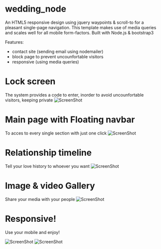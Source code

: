 # wedding_node
An HTML5 responsive design using jquery waypoints &amp; scroll-to for a pleasant single-page navigation. This template makes use of media queries and scales well for all mobile form-factors. Built with Node.js &amp; bootstrap3

 Features:
 - contact site (sending email using nodemailer)
 - block page to prevent uncounfortable visitors
 - responsive (using media queries)

# Lock screen
The system provides a code to enter, inorder to avoid uncounfortable visitors, keeping private
![ScreenShot](http://i57.tinypic.com/2ebu105.png)

# Main page with Floating navbar
To acces to every single section with just one click
![ScreenShot](http://i61.tinypic.com/24ndye1.png)

# Relationship timeline
Tell your love history to whoever you want
![ScreenShot](http://i60.tinypic.com/zx1995.png)

# Image & video Gallery
Share your media with your people
![ScreenShot](http://i62.tinypic.com/9a1i6f.png)

# Responsive!
Use your mobile and enjoy!

![ScreenShot](http://i59.tinypic.com/aau1p3.png)
![ScreenShot](http://i57.tinypic.com/13yfbea.png)


